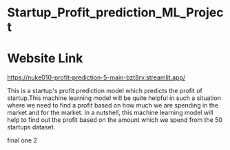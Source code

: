 # Startup_Profit_prediction_ML_Project

# Website Link
https://nuke010-profit-prediction-5-main-bzt8rv.streamlit.app/

This is a startup's profit prediction model which predicts the 
profit of startup.This machine learning model will be quite helpful in 
such a situation where we need to find a profit 
based on how much we are spending in the market and 
for the market. In a nutshell, this machine learning model 
will help to find out the profit based on the amount which 
we spend from the 50 startups dataset.


final one 2
